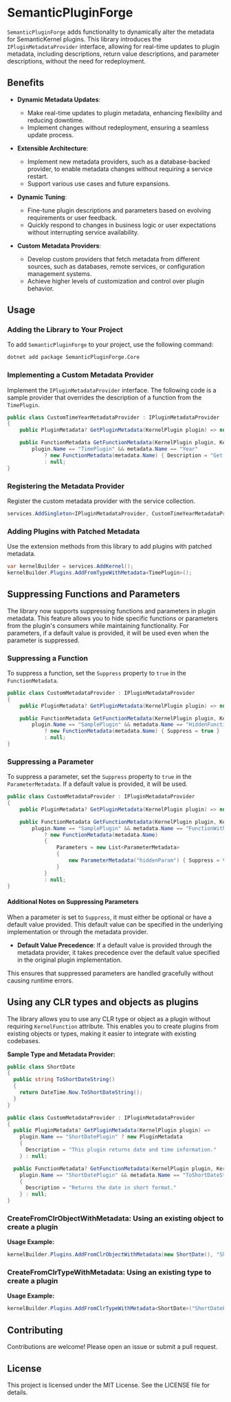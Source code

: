 # SemanticPluginForge

`SemanticPluginForge` adds functionality to dynamically alter the metadata for SemanticKernel plugins. This library introduces the `IPluginMetadataProvider` interface, allowing for real-time updates to plugin metadata, including descriptions, return value descriptions, and parameter descriptions, without the need for redeployment.

## Benefits

- **Dynamic Metadata Updates**:
  - Make real-time updates to plugin metadata, enhancing flexibility and reducing downtime.
  - Implement changes without redeployment, ensuring a seamless update process.

- **Extensible Architecture**:
  - Implement new metadata providers, such as a database-backed provider, to enable metadata changes without requiring a service restart.
  - Support various use cases and future expansions.

- **Dynamic Tuning**:
  - Fine-tune plugin descriptions and parameters based on evolving requirements or user feedback.
  - Quickly respond to changes in business logic or user expectations without interrupting service availability.

- **Custom Metadata Providers**:
  - Develop custom providers that fetch metadata from different sources, such as databases, remote services, or configuration management systems.
  - Achieve higher levels of customization and control over plugin behavior.

## Usage

### Adding the Library to Your Project
  
To add `SemanticPluginForge` to your project, use the following command:

```bash
dotnet add package SemanticPluginForge.Core
```

### Implementing a Custom Metadata Provider

Implement the `IPluginMetadataProvider` interface. The following code is a sample provider that overrides the description of a function from the `TimePlugin`.

```csharp
public class CustomTimeYearMetadataProvider : IPluginMetadataProvider
{
    public PluginMetadata? GetPluginMetadata(KernelPlugin plugin) => null;

    public FunctionMetadata GetFunctionMetadata(KernelPlugin plugin, KernelFunctionMetadata metadata) =>
        plugin.Name == "TimePlugin" && metadata.Name == "Year"
            ? new FunctionMetadata(metadata.Name) { Description = "Get the current year in 4-digit number format." }
            : null;
}
```

### Registering the Metadata Provider

Register the custom metadata provider with the service collection.

```csharp
services.AddSingleton<IPluginMetadataProvider, CustomTimeYearMetadataProvider>();
```

### Adding Plugins with Patched Metadata

Use the extension methods from this library to add plugins with patched metadata.

```csharp
var kernelBuilder = services.AddKernel();
kernelBuilder.Plugins.AddFromTypeWithMetadata<TimePlugin>();
```

## Suppressing Functions and Parameters

The library now supports suppressing functions and parameters in plugin metadata. This feature allows you to hide specific functions or parameters from the plugin's consumers while maintaining functionality. For parameters, if a default value is provided, it will be used even when the parameter is suppressed.

### Suppressing a Function

To suppress a function, set the `Suppress` property to `true` in the `FunctionMetadata`.

```csharp
public class CustomMetadataProvider : IPluginMetadataProvider
{
    public PluginMetadata? GetPluginMetadata(KernelPlugin plugin) => null;

    public FunctionMetadata GetFunctionMetadata(KernelPlugin plugin, KernelFunctionMetadata metadata) =>
        plugin.Name == "SamplePlugin" && metadata.Name == "HiddenFunction"
            ? new FunctionMetadata(metadata.Name) { Suppress = true }
            : null;
}
```

### Suppressing a Parameter

To suppress a parameter, set the `Suppress` property to `true` in the `ParameterMetadata`. If a default value is provided, it will be used.

```csharp
public class CustomMetadataProvider : IPluginMetadataProvider
{
    public PluginMetadata? GetPluginMetadata(KernelPlugin plugin) => null;

    public FunctionMetadata GetFunctionMetadata(KernelPlugin plugin, KernelFunctionMetadata metadata) =>
        plugin.Name == "SamplePlugin" && metadata.Name == "FunctionWithHiddenParameter"
            ? new FunctionMetadata(metadata.Name)
            {
                Parameters = new List<ParameterMetadata>
                {
                    new ParameterMetadata("hiddenParam") { Suppress = true, DefaultValue = "default" }
                }
            }
            : null;
}
```

#### Additional Notes on Suppressing Parameters

When a parameter is set to `Suppress`, it must either be optional or have a default value provided. This default value can be specified in the underlying implementation or through the metadata provider.

- **Default Value Precedence**: If a default value is provided through the metadata provider, it takes precedence over the default value specified in the original plugin implementation.

This ensures that suppressed parameters are handled gracefully without causing runtime errors.

## Using any CLR types and objects as plugins
  
The library allows you to use any CLR type or object as a plugin without requiring `KernelFunction` attribute. This enables you to create plugins from existing objects or types, making it easier to integrate with existing codebases.

**Sample Type and Metadata Provider:**

```csharp
public class ShortDate
{
  public string ToShortDateString()
  {
    return DateTime.Now.ToShortDateString();
  }
}

public class CustomMetadataProvider : IPluginMetadataProvider
{
  public PluginMetadata? GetPluginMetadata(KernelPlugin plugin) =>
    plugin.Name == "ShortDatePlugin" ? new PluginMetadata
    {
      Description = "This plugin returns date and time information."
    } : null;

  public FunctionMetadata? GetFunctionMetadata(KernelPlugin plugin, KernelFunctionMetadata metadata) =>
    plugin.Name == "ShortDatePlugin" && metadata.Name == "ToShortDateString" ? new FunctionMetadata(metadata.Name)
    {
      Description = "Returns the date in short format."
    } : null;
}
```

### CreateFromClrObjectWithMetadata: Using an existing object to create a plugin

**Usage Example:**

```csharp
kernelBuilder.Plugins.AddFromClrObjectWithMetadata(new ShortDate(), "ShortDatePlugin");
```

### CreateFromClrTypeWithMetadata: Using an existing type to create a plugin

**Usage Example:**

```csharp
kernelBuilder.Plugins.AddFromClrTypeWithMetadata<ShortDate>("ShortDatePlugin");
```

## Contributing

Contributions are welcome! Please open an issue or submit a pull request.

## License

This project is licensed under the MIT License. See the LICENSE file for details.